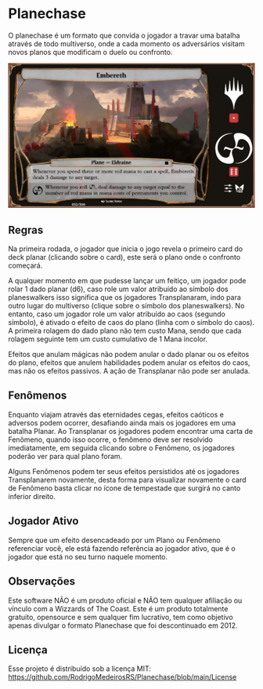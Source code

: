 # Planechase 
O planechase é um formato que convida o jogador a travar uma batalha através de todo multiverso, onde a cada momento os adversários visitam novos planos que modificam o duelo ou confronto.

![alt text](https://github.com/RodrigoMedeirosRS/Planechase/raw/main/DOC/Screenshot_1.png?raw=true)

## Regras ##
Na primeira rodada, o jogador que inicia o jogo revela o primeiro card do deck planar (clicando sobre o card), este será o plano onde o confronto começará.

A qualquer momento em que pudesse lançar um feitiço, um jogador pode rolar 1 dado planar (d6), caso role um valor atribuído ao símbolo dos planeswalkers isso significa que os jogadores Transplanaram, indo para outro lugar do multiverso (clique sobre o símbolo dos planeswalkers). No entanto, caso um jogador role um valor atribuído ao caos (segundo símbolo), é ativado o efeito de caos do plano (linha com o símbolo do caos). A primeira rolagem do dado plano não tem custo Mana, sendo que cada rolagem seguinte tem um custo cumulativo de 1 Mana incolor.

Efeitos que anulam mágicas não podem anular o dado planar ou os efeitos do plano, efeitos que anulem habilidades podem anular os efeitos do caos, mas não os efeitos passivos. A ação de Transplanar não pode ser anulada.

## Fenômenos ##
Enquanto viajam através das eternidades cegas, efeitos caóticos e adversos podem ocorrer, desafiando ainda mais os jogadores em uma batalha Planar. Ao Transplanar os jogadores podem encontrar uma carta de Fenômeno, quando isso ocorre, o fenômeno deve ser resolvido imediatamente, em seguida clicando sobre o Fenômeno, os jogadores poderão ver para qual plano foram.

Alguns Fenômenos podem ter seus efeitos persistidos até os jogadores Transplanarem novamente, desta forma para visualizar novamente o card de Fenômeno basta clicar no ícone de tempestade que surgirá no canto inferior direito.

## Jogador Ativo ##
Sempre que um efeito desencadeado por um Plano ou Fenômeno referenciar você, ele está fazendo referência ao jogador ativo, que é o jogador que está no seu turno naquele momento.

## Observações ##
Este software NÃO é um produto oficial e NÃO tem qualquer afiliação ou vínculo com a Wizzards of The Coast.
Este é um produto totalmente gratuito, opensource e sem qualquer fim lucrativo, tem como objetivo apenas divulgar o formato Planechase que foi descontinuado em 2012.


## Licença ##
Esse projeto é distribuído sob a licença MIT: https://github.com/RodrigoMedeirosRS/Planechase/blob/main/License

